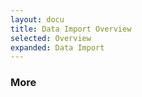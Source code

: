 ```yaml
---
layout: docu
title: Data Import Overview
selected: Overview
expanded: Data Import
---
```


### More

